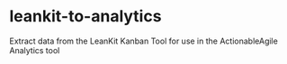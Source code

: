 # leankit-to-analytics
Extract data from the LeanKit Kanban Tool for use in the ActionableAgile Analytics tool
